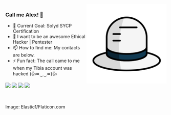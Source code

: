 <img align="right" src="https://raw.githubusercontent.com/alextibor/alextibor/main/repofiles/png/hacking/white-hat.png" width="250" height="250">

### Call me Alex! 👋

- 🎯 Current Goal: Solyd SYCP Certification
- 🏁 I want to be an awesome Ethical Hacker | Pentester
- 📫 How to find me: My contacts are below.
- ⚡ Fun fact: The call came to me when my Tibia account was hacked (👍≖‿‿≖)👍

<a href="https://www.linkedin.com/in/alextibor" target="_blank"><img src="https://img.shields.io/badge/-LinkedIn-0077b5"></a> <a href="https://twitter.com/alextibor_" target="_blank"><img src="https://img.shields.io/badge/-Twitter-00acee"></a> <a href="https://www.hackthebox.com/home/users/profile/38977" target="_blank"><img src="https://img.shields.io/badge/-HTB-9FEF00"></a> <a href="https://hackerone.com/alextibor" target="_blank"><img src="https://img.shields.io/badge/-HackerOne-474747"></a>

<br />
<br />
Image: Elastic1/Flaticon.com
